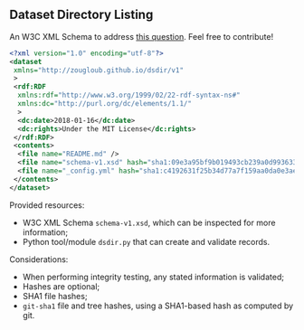 ## Dataset Directory Listing

An W3C XML Schema to address [this question](https://datascience.stackexchange.com/questions/26725/rfc-data-set-metadata-standard-format). Feel free to contribute!

```xml
<?xml version="1.0" encoding="utf-8"?>
<dataset
 xmlns="http://zougloub.github.io/dsdir/v1"
 >
 <rdf:RDF
  xmlns:rdf="http://www.w3.org/1999/02/22-rdf-syntax-ns#"
  xmlns:dc="http://purl.org/dc/elements/1.1/"
  >
  <dc:date>2018-01-16</dc:date>
  <dc:rights>Under the MIT License</dc:rights>
 </rdf:RDF>
 <contents>
  <file name="README.md" />
  <file name="schema-v1.xsd" hash="sha1:09e3a95bf9b019493cb239a0d993633462416ade" />
  <file name="_config.yml" hash="sha1:c4192631f25b34d77a7f159aa0da0e3ae99c4ef4" />
 </contents>
</dataset>
```

Provided resources:

- W3C XML Schema `schema-v1.xsd`, which can be inspected for more information;
- Python tool/module `dsdir.py` that can create and validate records.

Considerations:

- When performing integrity testing, any stated information is validated;
- Hashes are optional;
- SHA1 file hashes;
- `git-sha1` file and tree hashes, using a SHA1-based hash as computed by git.

